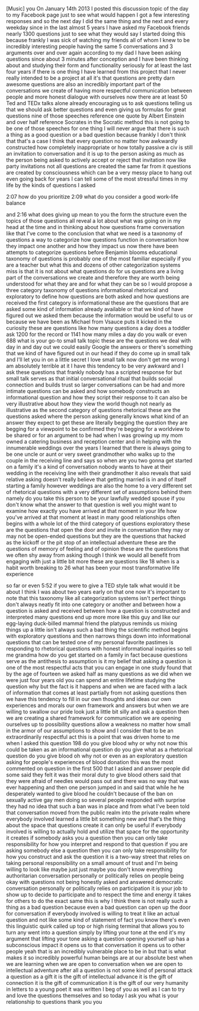 
[Music]
you
On January 14th 2013 I posted this
discussion topic of the day to my
Facebook page just to see what would
happen
I got a few interesting responses and so
the next day I did the same thing and
the next and every weekday since in the
last almost 5 years I have asked my
Facebook friends nearly 1300 questions
just to see what they would say I
started doing this because frankly I was
sick of watching my friends all of whom
I knew to be incredibly interesting
people having the same 5 conversations
and 3 arguments over and over again
according to my dad I have been asking
questions since about 3 minutes after
conception and I have been thinking
about and studying their form and
functionality seriously for at least the
last four years if there is one thing I
have learned from this project that I
never really intended to be a project at
all it&#39;s that questions are pretty darn
awesome questions are also an incredibly
important part of the conversations we
create of having more respectful
communication between people and more
honest dialogue with ourselves now there
are at least 50 Ted and TEDx talks alone
already encouraging us to ask questions
telling us that we should ask better
questions and even giving us formulas
for great questions nine of those
speeches reference one quote by Albert
Einstein and over half reference
Socrates in the Socratic method this is
not going to be one of those speeches
for one thing I will never argue that
there is such a thing as a good question
or a bad question because frankly I
don&#39;t think that that&#39;s a case I think
that every question no matter how
awkwardly constructed how completely
inappropriate or how totally passive a
civ is still an invitation to
conversation and it is up to the person
asking as much as the person being asked
to actively accept or reject that
invitation now like party invitations
not all questions are created the same
far from it questions are created by
consciousness which can be a very messy
place to hang out even going back for
years I can tell some of the most
stressful times in my life by the kinds
of questions I asked

2:07 how do you prioritize 2:09 what do
you consider a good work-life balance

and 2:16
what does giving up mean to you the form
the structure even the topics of those
questions all reveal a lot about what
was going on in my head at the time and
in thinking about how questions frame
conversation like that I&#39;ve come to the
conclusion that what we need is a
taxonomy of questions a way to
categorize how questions function in
conversation how they impact one another
and how they impact us now there have
been attempts to categorize questions
before Benjamin blooms educational
taxonomy of questions is probably one of
the most familiar especially if you are
a teacher but what this and dozens of
other categorization systems miss is
that it is not about what questions do
for us questions are a living part of
the conversations we create and
therefore they are worth being
understood for what they are and for
what they can be so I would propose a
three category taxonomy of questions
informational rhetorical and exploratory
to define how questions are both asked
and how questions are received the first
category is informational these are the
questions that are asked
some kind of information already
available or that we kind of have
figured out we asked them because the
information would be useful to us or
because we have been as Michael from
Vsauce puts it kicked in the curiosity
these are questions like how many
questions a day does a toddler ask 1200
for the record or 1141 how many miles a
day do you walk or even 688 what is your
go-to small talk topic these are the
questions we deal with day in and day
out we could easily Google the answers
or there&#39;s something that we kind of
have figured out in our head if they do
come up in small talk and I&#39;ll let you
in on a little secret I love small talk
now don&#39;t get me wrong I am absolutely
terrible at it I have this tendency to
be very awkward and I ask these
questions that frankly nobody has a
scripted response for but small talk
serves as that initial conversational
ritual that builds social connection and
builds trust so larger conversations can
be had and more intimate questions can
be asked and how somebody constructs an
informational question and how they
script their response to it can also be
very illustrative about how they view
the world though not nearly as
illustrative as the second category of
questions
rhetorical these are the questions asked
where the person asking generally knows
what kind of an answer they expect to
get these are literally begging the
question they are begging for a
viewpoint to be confirmed they&#39;re
begging for a worldview to be shared or
for an argument to be had when I was
growing up my mom owned a catering
business and reception center and in
helping with the innumerable weddings
over the years I learned that there is
always going to be one
uncle or aunt or very sweet grandmother
who walks up to the couple in the
receiving line and says so when are you
two gonna get started on a family it&#39;s a
kind of conversation nobody wants to
have at their wedding in the receiving
line with their grandmother it also
reveals that said relative asking
doesn&#39;t really believe that getting
married is in and of itself starting a
family
however weddings are also the home to a
very different set of rhetorical
questions with a very different set of
assumptions behind them namely do you
take this person to be your lawfully
wedded spouse if you don&#39;t know what the
answer to that question is well you
might want to examine how exactly you
have arrived at that moment in your life
how you&#39;ve arrived at that moment at
least in many good relationships often
begins with a whole lot of the third
category of questions
exploratory these are the questions that
open the door and invite in conversation
they may or may not be open-ended
questions but they are the questions
that hacked as the kickoff or the pit
stop of an intellectual adventure these
are the questions of memory of feeling
and of opinion these are the questions
that we often shy away from asking
though I think we would all benefit from
engaging with just a little bit more
these are questions like 18 when is a
habit worth breaking to 26 what has been
your most transformative life experience

so far or even 5:52 if you were to give
a TED style talk what would it be about
I think I was about two years early on
that one
now it&#39;s important to note that this
taxonomy like all categorization systems
isn&#39;t perfect things don&#39;t always neatly
fit into one category or another and
between how a question is asked and
received between how a question is
constructed and interpreted many
questions end up more more like this guy
and like our egg-laying duck-billed
mammal friend the platypus reminds us
mixing things up a little isn&#39;t always
such a bad thing the scientific method
begins with exploratory questions and
then narrows things down into
informational questions that can be
tested one of my personal favorite
pastimes is responding to rhetorical
questions with honest informational
inquiries so tell me grandma how do you
get started on a family
in fact because questions serve as the
antithesis to assumption is it my belief
that asking a question is one of the
most respectful acts that you can engage
in one study found that by the age of
fourteen we asked half as many questions
as we did when we were just four years
old you can spend an entire lifetime
studying the question why but the fact
is it happens and when we are faced with
a lack of information that comes at
least partially from not asking
questions then we have this tendency to
fill in our own thoughts and ideas our
own experiences and morals our own
framework and answers but when we are
willing to swallow our pride look just a
little bit silly and ask a question then
we are creating a shared framework for
communication we are opening ourselves
up to possibility questions allow a
weakness no matter how small in the
armor of our assumptions to show and I
consider that to be an extraordinarily
respectful act this is a point that was
driven home to me when I asked this
question 198 do you give blood why or
why not
now this could be taken as an
informational question do you give what
as a rhetorical question do you give
blood oh why not or even as an
exploratory question asking for people&#39;s
experiences of blood donation this was
the most commented on question in the
first 500 that I asked and answer people
did some said they felt it was their
moral duty to give blood others said
that they were afraid of needles would
pass out and there was no way that was
ever happening and then one person
jumped in and said that while he
he desperately wanted to give blood he
couldn&#39;t because of the ban on sexually
active gay men doing so several people
responded with surprise they had no idea
that such a ban was in place and from
what I&#39;ve been told that conversation
moved from the public realm into the
private realm where everybody involved
learned a little bit something new and
that&#39;s the thing about the space that
questions create it can only be useful
if everybody involved is willing to
actually hold and utilize that space for
the opportunity it creates if somebody
asks you a question then you can only
take responsibility for how you
interpret and respond to that question
if you are asking somebody else a
question then you can only take
responsibility for how you construct and
ask the question it is a two-way street
that relies on taking personal
responsibility on a small amount of
trust and I&#39;m being willing to look like
maybe just just maybe you don&#39;t know
everything
authoritarian conversation personally or
politically relies on people being okay
with questions not being honestly asked
and answered
democratic conversation personally or
politically relies on participation it
is your job to show up to decide to
participate and to respect the time and
energy it takes for others to do the
exact same this is why I think there is
not really such a thing as a bad
question because even a bad question can
open up the door for conversation if
everybody involved is willing to treat
it like an actual question and not like
some kind of statement of fact you know
there&#39;s even this linguistic quirk
called up top or high rising terminal
that allows you to turn any
went into a question simply by lifting
your tone at the end it&#39;s my argument
that lifting your tone asking a question
opening yourself up has a subconscious
impact it opens us to that conversation
it opens us to other people yeah that is
an incredibly vulnerable place to be in
but that is what makes it so incredibly
powerful human beings are at our
absolute best when we are learning when
we are open to conversation when we are
open to intellectual adventure after all
a question is not some kind of personal
attack a question as a gift it is the
gift of intellectual advance it is the
gift of connection it is the gift of
communication it is the gift of our very
humanity in letters to a young poet it
was written I beg of you as well as I
can to try and love the questions
themselves and so today I ask you what
is your relationship to questions thank
you
you
